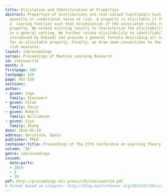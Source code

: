 ```yaml
---
title: Elicitation and Identification of Properties
abstract: Properties of distributions are real-valued functionals such as the mean,
  quantile or conditional value at risk. A property is elicitable if there exists
  a  scoring function such that minimization of the associated risks recovers the
  property. We extend existing results to characterize the elicitability of properties
  in a general setting. We further relate elicitability to identifiability (a notion
  introduced by Osband) and provide a general formula describing all scoring functions
  for an elicitable property. Finally, we draw some connections to the theory of coherent
  risk measures.
layout: inproceedings
series: Proceedings of Machine Learning Research
id: steinwart14
month: 0
firstpage: 482
lastpage: 526
page: 482-526
sections: 
author:
- given: Ingo
  family: Steinwart
- given: Chloé
  family: Pasin
- given: Robert
  family: Williamson
- given: Siyu
  family: Zhang
date: 2014-05-29
address: Barcelona, Spain
publisher: PMLR
container-title: Proceedings of The 27th Conference on Learning Theory
volume: '35'
genre: inproceedings
issued:
  date-parts:
  - 2014
  - 5
  - 29
pdf: http://proceedings.mlr.press/v35/steinwart14.pdf
# Format based on citeproc: http://blog.martinfenner.org/2013/07/30/citeproc-yaml-for-bibliographies/
---
```

